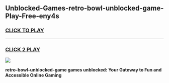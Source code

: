 
## Unblocked-Games-retro-bowl-unblocked-game-Play-Free-eny4s
<h3>
<a href="https://premium76.site?title=retro-bowl-unblocked-game&ref=18A">CLICK TO PLAY</a></h3>
<hr>

<h3>
<a href="https://premium76.site?title=retro-bowl-unblocked-game&ref=18A">CLICK 2 PLAY</a>
  
</h3>

<a href="https://premium76.site?title=retro-bowl-unblocked-game&ref=18A"><img src="https://clearcache.store/games.png"></a>


**retro-bowl-unblocked-game games unblocked: Your Gateway to Fun and Accessible Online Gaming**
